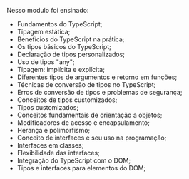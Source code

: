 Nesso modulo foi ensinado:

* Fundamentos do TypeScript;
* Tipagem estática;
* Benefícios do TypeScript na prática;
* Os tipos básicos do TypeScript;
* Declaração de tipos personalizados;
* Uso de tipos "any";
* Tipagem: implícita e explícita;
* Diferentes tipos de argumentos e retorno em funções;
* Técnicas de conversão de tipos no TypeScript;
* Erros de conversão de tipos e problemas de segurança;
* Conceitos de tipos customizados;
* Tipos customizados;
* Conceitos fundamentais de orientação a objetos;
* Modificadores de acesso e encapsulamento;
* Herança e polimorfismo;
* Conceito de interfaces e seu uso na programação;
* Interfaces em classes;
* Flexibilidade das interfaces;
* Integração do TypeScript com o DOM;
* Tipos e interfaces para elementos do DOM;
